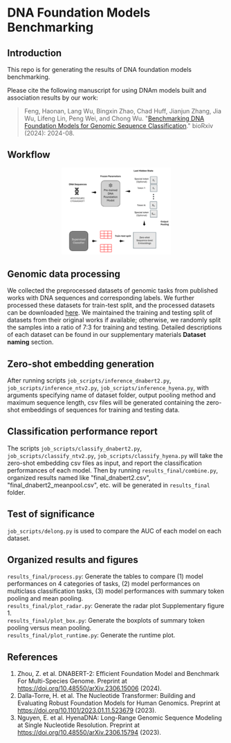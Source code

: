 # DNA Foundation Models Benchmarking
## Introduction
This repo is for generating the results of DNA foundation models benchmarking.

Please cite the following manuscript for using DNAm models built and association results by our work:  


> Feng, Haonan, Lang Wu, Bingxin Zhao, Chad Huff, Jianjun Zhang, Jia Wu, Lifeng Lin, Peng Wei, and Chong Wu. "[Benchmarking DNA Foundation Models for Genomic Sequence Classification]([https://www.biorxiv.org/content/10.1101/2024.08.16.608288v1)." bioRxiv (2024): 2024-08.



## Workflow
<p align="center">
  <img src="https://github.com/ChongWuLab/dna_foundation_benchmark/blob/main/Fig1.png" width=50% height=50%>
</p>

## Genomic data processing
We collected the preprocessed datasets of genomic tasks from published works with DNA sequences and corresponding labels. We further processed these datasets for train-test split, and the processed datasets can be downloaded [here](https://osf.io/fusgr/files/osfstorage). We maintained the training and testing split of datasets from their original works if available; otherwise, we randomly split the samples into a ratio of 7:3 for training and testing. Detailed descriptions of each dataset can be found in our supplementary materials **Dataset naming** section.

## Zero-shot embedding generation
After running scripts `job_scripts/inference_dnabert2.py`, `job_scripts/inference_ntv2.py`, `job_scripts/inference_hyena.py`, with arguments specifying name of dataset folder, output pooling method and maximum sequence length, csv files will be generated containing the zero-shot embeddings of sequences for training and testing data.

## Classification performance report
The scripts `job_scripts/classify_dnabert2.py`, `job_scripts/classify_ntv2.py`, `job_scripts/classify_hyena.py` will take the zero-shot embedding csv files as input, and report the classification performances of each model. Then by running `results_final/combine.py`, organized results named like "final_dnabert2.csv", "final_dnabert2_meanpool.csv", etc. will be generated in `results_final` folder.

## Test of significance
`job_scripts/delong.py` is used to compare the AUC of each model on each dataset.

## Organized results and figures
`results_final/process.py`: Generate the tables to compare (1) model performances on 4 categories of tasks, (2) model performances on multiclass classification tasks, (3) model performances with summary token pooling and mean pooling.\
`results_final/plot_radar.py`: Generate the radar plot Supplementary figure 1.\
`results_final/plot_box.py`: Generate the boxplots of summary token pooling versus mean pooling.\
`results_final/plot_runtime.py`: Generate the runtime plot.

## References
1. Zhou, Z. et al. DNABERT-2: Efficient Foundation Model and Benchmark For Multi-Species Genome. Preprint at https://doi.org/10.48550/arXiv.2306.15006 (2024).
2. Dalla-Torre, H. et al. The Nucleotide Transformer: Building and Evaluating Robust Foundation Models for Human Genomics. Preprint at https://doi.org/10.1101/2023.01.11.523679 (2023).
3. Nguyen, E. et al. HyenaDNA: Long-Range Genomic Sequence Modeling at Single Nucleotide Resolution. Preprint at https://doi.org/10.48550/arXiv.2306.15794 (2023).
